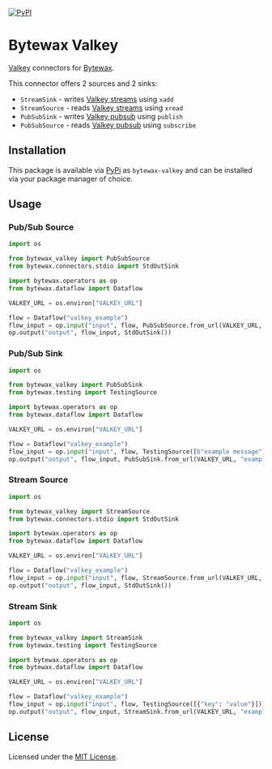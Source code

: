 [![PyPI](https://img.shields.io/pypi/v/bytewax-valkey.svg?style=flat-square)][pypi-package]

# Bytewax Valkey

[Valkey][valkey] connectors for [Bytewax][bytewax].

This connector offers 2 sources and 2 sinks:

* `StreamSink` - writes [Valkey streams][valkey-streams] using `xadd`
* `StreamSource` - reads [Valkey streams][valkey-streams] using `xread`
* `PubSubSink` - writes [Valkey pubsub][valkey-pubsub] using `publish`
* `PubSubSource` - reads [Valkey pubsub][valkey-pubsub] using `subscribe`

## Installation

This package is available via [PyPi][pypi-package] as
`bytewax-valkey` and can be installed via your package manager of choice.

## Usage

### Pub/Sub Source

```python
import os

from bytewax_valkey import PubSubSource
from bytewax.connectors.stdio import StdOutSink

import bytewax.operators as op
from bytewax.dataflow import Dataflow

VALKEY_URL = os.environ["VALKEY_URL"]

flow = Dataflow("valkey_example")
flow_input = op.input("input", flow, PubSubSource.from_url(VALKEY_URL, "example"))
op.output("output", flow_input, StdOutSink())
```

### Pub/Sub Sink

```python
import os

from bytewax_valkey import PubSubSink
from bytewax.testing import TestingSource

import bytewax.operators as op
from bytewax.dataflow import Dataflow

VALKEY_URL = os.environ["VALKEY_URL"]

flow = Dataflow("valkey_example")
flow_input = op.input("input", flow, TestingSource([b"example message"]))
op.output("output", flow_input, PubSubSink.from_url(VALKEY_URL, "example"))
```

### Stream Source

```python
import os

from bytewax_valkey import StreamSource
from bytewax.connectors.stdio import StdOutSink

import bytewax.operators as op
from bytewax.dataflow import Dataflow

VALKEY_URL = os.environ["VALKEY_URL"]

flow = Dataflow("valkey_example")
flow_input = op.input("input", flow, StreamSource.from_url(VALKEY_URL, "example"))
op.output("output", flow_input, StdOutSink())
```

### Stream Sink

```python
import os

from bytewax_valkey import StreamSink
from bytewax.testing import TestingSource

import bytewax.operators as op
from bytewax.dataflow import Dataflow

VALKEY_URL = os.environ["VALKEY_URL"]

flow = Dataflow("valkey_example")
flow_input = op.input("input", flow, TestingSource([{"key": "value"}]))
op.output("output", flow_input, StreamSink.from_url(VALKEY_URL, "example"))
```

## License

Licensed under the [MIT License](./LICENSE).

[valkey]: https://valkey.io
[bytewax]: https://bytewax.io
[valkey-streams]: https://valkey.io/topics/streams-intro/
[valkey-pubsub]: https://valkey.io/topics/pubsub/
[pypi-package]: https://pypi.org/project/bytewax-valkey